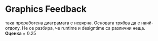 # Graphics Feedback #
така преработена диаграмата е невярна. Основата трябва да е наий-отдолу. Не се разбира, че runtime и designtime са различни неща. 
**Оценка** = 0.25

